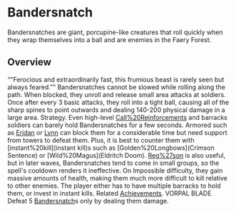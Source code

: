 # Bandersnatch

Bandersnatches are giant, porcupine-like creatures that roll quickly when they wrap themselves into a ball and are enemies in the Faery Forest.
## Overview

“"Ferocious and extraordinarily fast, this frumious beast is rarely seen but always feared.”"
Bandersnatches cannot be slowed while rolling along the path. When blocked, they unroll and release small area attacks at soldiers. Once after every 3 basic attacks, they roll into a tight ball, causing all of the sharp spines to point outwards and dealing 140-200 physical damage in a large area.
Strategy.
Even high-level [Call%20Reinforcements](reinforcements) and barracks soldiers can barely hold Bandersnatches for a few seconds. Armored such as [Eridan](Eridan) or [Lynn](Lynn) can block them for a considerable time but need support from towers to defeat them. Plus, it is best to counter them with [instant%20kill](instant kill)s such as [Golden%20Longbows](Crimson Sentence) or [Wild%20Magus](Eldritch Doom). [Reg%27son](Vindicator) is also useful, but in later waves, Bandersnatches tend to come in small groups, so the spell's cooldown renders it ineffective.
On Impossible difficulty, they gain massive amounts of health, making them much more difficult to kill relative to other enemies. The player either has to have multiple barracks to hold them, or invest in instant kills.
Related [Achievements](Achievements).
 VORPAL BLADE Defeat 5 [Bandersnatch](Bandersnatch)s only by dealing them damage.